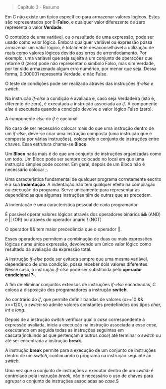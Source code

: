 > Capítulo 3 - Resumo

Em C não existe um tipico específico para armazenar valores lógicos. Estes são representados por 0-**Falso**, e qualquer valor diferezente de zero representa o valor **Verdade**.

O conteúdo de uma variável, ou o resultado de uma expressão, pode ser usado como valor lógico. Embora qualquer variável ou expressão possa armazenar um valor lógico, é totalmente desaconselhável a utilização de reais como valores lógicos devido aos erros de arrendodamento. Por exemplo, uma variável que seja sujeita a um conjunto de operações que retorne 0 (zero) pode não representar o símbolo Falso, mas sim Verdade, por ter sido armazenado algum erro numérico, por menor que seja. Dessa forma, 0.000001 representa Verdade, e não Falso.

O teste de condições pode ser realizado através das instruções _if-else e switch_.

Na instrução _if-else_ a condição é avaliada e, caso seja Verdadeira (isto é, diferente de zero), é executada a instrução associada ao _if_. A componente _else_ é executada quando a condição devolve o valor lógico Falso (zero).

A componente _else_ do _if_ é opcional.

No caso de ser necessário colocar mais do que uma instrução dentro de um _if-else_, deve-se criar uma instrução composta (uma instrução que é composta por várias instruções), colocando o conjunto de instruções entre chaves. Essa estrutura chama-se **Bloco**.

Um **Bloco** nada mais é do que um conjunto de instruções organizadas como um todo. Um Bloco pode ser sempre colocado no local em que uma instrução simples pode ocorrer. Em geral, depois de um Bloco não é necessário colocar ;.

Uma característica fundamental de qualquer programa corretamente escrito é a sua **Indentação**. A indentação não tem qualquer efeito na compilação ou execução do programa. Serve unicamente para representar as dependências que algumas instruções têm de outras que as precedem.

A indentação é uma característica pessoal de cada programador.

É possível operar valores lógicos através dos operadores binários **&&** (AND) e || (OR) ou através do operador únario ! (NOT)

O operador && tem maior precedência que o operador ||.

Esses operadores permitem a combinação de duas ou mais expressões lógicas numa única expressão, devolvendo um único valor lógico como resultado da avaliação da expressão total.

A instrução _if-else_ pode ser evitada sempre que uma mesma variável, dependendo de uma condição, possa receber dois valores diferentes. Nesse caso, a instrução _if-else_ pode ser substituída pelo **operador condicional ?:**.

A fim de eliminar conjuntos extensos de instruções _if-else_ encadeadas, C coloca à disposição dos programadores a instrução **switch**.

Ao contrário do _if_, que permite definir bandas de valores (x>=10 && x<=120), o _switch_ só admite valores constantes predefinidos dos tipos _char, int_ e _long_.

Depois de a instrução _switch_ verificar qual o _case_ correspondente à expressão avaliada, inicia a execução na instrução associada a esse _case_, executando em seguida todas as instruções seguintes em cascata(incluindo as que pertençam a outros _case_) até terminar o _switch_ ou até ser encontrada a instrução **break**.

A instrução **break** permite para a execução de um conjunto de instruções dentro de um _switch_, continuando o programa na instrução seguinte ao _switch_.

Uma vez que o conjunto de instruções a executar dentro de um _switch_ é controlado pela instrução _break_, não é necessário o uso de chaves para agrupar o conjunto de instruções associadas ao _case_.S
